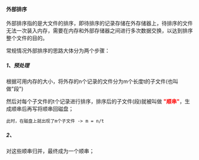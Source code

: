 #### 外部排序

外部排序指的是大文件的排序，即待排序的记录存储在外存储器上，待排序的文件无法一次装入内存，需要在内存和外部存储器之间进行多次数据交换，以达到排序整个文件的目的。


常规情况外部排序的思路大体分为两个步骤：

##### 1、预处理

根据可用内存的大小，将外存的n个记录的文件分为m个长度t的子文件(也叫做"段")

然后对每个子文件的t个记录进行排序，排序后的子文件(段)就被叫做 <font color=red>**"顺串"**</font>，生成顺串后再写将顺串回磁盘；

	此时，在磁盘上就出现了m个子文件 -> m = n/t

##### 2、

对这些顺串归并，最终成为一个顺串；



